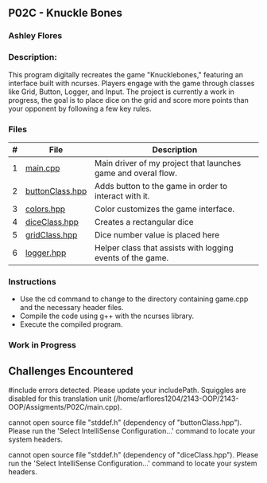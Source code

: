 ## P02C - Knuckle Bones
### Ashley Flores
### Description:

This program digitally recreates the game "Knucklebones," featuring an interface built with ncurses. Players engage with the game through classes like Grid, Button, Logger, and Input. The project is currently a work in progress, the goal is to place dice on the grid and score more points than your opponent by following a few key rules.

### Files

|   #   | File            | Description                                        |
| :---: | --------------- | -------------------------------------------------- |
|   1   | [main.cpp](./hello_ncurses.cpp)        | Main driver of my project that launches game and overal flow. |
|   2   | [buttonClass.hpp](./hello_ncurses.cpp) | Adds button to the game in order to interact with it.      |
|   3   | [colors.hpp](./hello_ncurses.cpp)      | Color customizes the game interface.               |
|   4   | [diceClass.hpp](./hello_ncurses.cpp)   | Creates a rectangular dice                         |
|   5   | [gridClass.hpp](./hello_ncurses.cpp)   | Dice number value is placed here                   |
|   6   | [logger.hpp](./hello_ncurses.cpp)      | Helper class that assists with logging events of the game. |

### Instructions

- Use the cd command to change to the directory containing game.cpp and the necessary header files.
- Compile the code using g++ with the ncurses library.
- Execute the compiled program.

###  Work in Progress

## Challenges Encountered

#include errors detected. Please update your includePath. Squiggles are disabled for this translation unit (/home/arflores1204/2143-OOP/2143-OOP/Assigments/P02C/main.cpp).

cannot open source file "stddef.h" (dependency of "buttonClass.hpp"). Please run the 'Select IntelliSense Configuration...' command to locate your system headers.

cannot open source file "stddef.h" (dependency of "diceClass.hpp"). Please run the 'Select IntelliSense Configuration...' command to locate your system headers.
